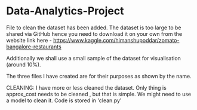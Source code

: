 # Data-Analytics-Project

File to clean the dataset has been added.
The dataset is too large to be shared via GitHub hence you need to download it on your own 
from the website link here - https://www.kaggle.com/himanshupoddar/zomato-bangalore-restaurants

Additionally we shall use a small sample of the dataset for visualisation (around 10%).

The three files I have created are for their purposes as shown by the name.

CLEANING:
I have more or less cleaned the dataset.
Only thing is approx_cost needs to be cleaned , but that is simple.
We might need to use a model to clean it.
Code is stored in 'clean.py'